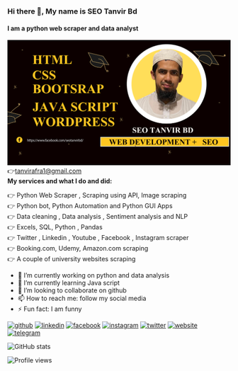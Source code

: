 ### Hi there 👋, My name is SEO Tanvir Bd
#### I am a python web scraper and data analyst
![I am a developer as well as a SEO](https://github.com/devtanvirbd/devtanvirbd/blob/main/SEO-Tanvir-bd.jpg)
👉tanvirafra1@gmail.com<br>
**My services and what I do and did:**<br>

👉 Python Web Scraper , Scraping using API, Image scraping<br>
👉 Python bot, Python Automation and Python GUI Apps<br>
👉 Data cleaning , Data analysis , Sentiment analysis and NLP<br>
👉 Excels, SQL, Python , Pandas<br>
👉 Twitter , Linkedin , Youtube , Facebook , Instagram scraper<br>
👉 Booking.com, Udemy, Amazon.com scraping<br>
👉 A couple of university websites scraping<br>

- 🔭 I’m currently working on python and data analysis 
- 🌱 I’m currently learning Java script 
- 👯 I’m looking to collaborate on github 
- 📫 How to reach me: follow my social media 
- ⚡ Fun fact: I am funny 


[<img src='https://cdn.jsdelivr.net/npm/simple-icons@3.0.1/icons/github.svg' alt='github' height='40'>](https://github.com/devtanvirbd)  [<img src='https://cdn.jsdelivr.net/npm/simple-icons@3.0.1/icons/linkedin.svg' alt='linkedin' height='40'>](https://www.linkedin.com/in/seotanvirbd/)  [<img src='https://cdn.jsdelivr.net/npm/simple-icons@3.0.1/icons/facebook.svg' alt='facebook' height='40'>](https://www.facebook.com/seotanvirbd)  [<img src='https://cdn.jsdelivr.net/npm/simple-icons@3.0.1/icons/instagram.svg' alt='instagram' height='40'>](https://www.instagram.com/seotanvirbd/)  [<img src='https://cdn.jsdelivr.net/npm/simple-icons@3.0.1/icons/twitter.svg' alt='twitter' height='40'>](https://twitter.com/seotanvirbd)  [<img src='https://cdn.jsdelivr.net/npm/simple-icons@3.0.1/icons/icloud.svg' alt='website' height='40'>](https://linktr.ee/seotanvirbd)  [<img src='https://cdn.jsdelivr.net/npm/simple-icons@3.0.1/icons/telegram.svg' alt='telegram' height='40'>](https://t.me/tanv21)  

![GitHub stats](https://github-readme-stats.vercel.app/api?username=devtanvirbd&show_icons=true)  

![Profile views](https://gpvc.arturio.dev/devtanvirbd)  
